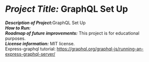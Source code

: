 # <h1><strong><em>Project Title:</em></strong> GraphQL Set Up</H1>
<strong><em>Description of Project:</em></strong>GraphQL Set Up <br>
<strong><em>How to Run:</em></strong>  <br>
<strong><em>Roadmap of future improvements:</em></strong>  This project is for educational purposes. <br>
<strong><em>License information:</em></strong>  MIT license. <br>
Express-graphql tutorial:
https://graphql.org/graphql-js/running-an-express-graphql-server/